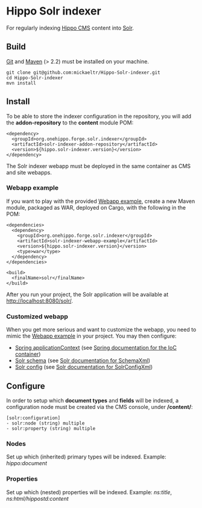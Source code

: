 # Hippo Solr indexer

For regularly indexing [Hippo CMS](http://www.onehippo.com/en/products/cms) content into [Solr](http://lucene.apache.org/solr/).

## Build

[Git](http://git-scm.com/) and [Maven](http://maven.apache.org/) (> 2.2) must be installed on your machine.

    git clone git@github.com:mickaeltr/Hippo-Solr-indexer.git
    cd Hippo-Solr-indexer
    mvn install

## Install

To be able to store the indexer configuration in the repository, you will add the **addon-repository** to the **content** module POM:

    <dependency>
      <groupId>org.onehippo.forge.solr.indexer</groupId>
      <artifactId>solr-indexer-addon-repository</artifactId>
      <version>${hippo.solr-indexer.version}</version>
    </dependency>

The Solr indexer webapp must be deployed in the same container as CMS and site webapps.

### Webapp example

If you want to play with the provided [Webapp example](https://github.com/mickaeltr/Hippo-Solr-indexer/tree/master/webapp-example), create a new Maven module, packaged as WAR, deployed on Cargo, with the following in the POM:

    <dependencies>
      <dependency>
        <groupId>org.onehippo.forge.solr.indexer</groupId>
        <artifactId>solr-indexer-webapp-example</artifactId>
        <version>${hippo.solr-indexer.version}</version>
        <type>war</type>
      </dependency>
    </dependencies>

    <build>
      <finalName>solr</finalName>
    </build>

After you run your project, the Solr application will be available at <http://localhost:8080/solr/>.

### Customized webapp

When you get more serious and want to customize the webapp, you need to mimic the [Webapp example](https://github.com/mickaeltr/Hippo-Solr-indexer/tree/master/webapp-example) in your project. You may then configure:

 * [Spring applicationContext](https://github.com/mickaeltr/Hippo-Solr-indexer/blob/master/webapp-example/src/main/webapp/WEB-INF/applicationContext.xml) (see [Spring documentation for the IoC container](http://static.springsource.org/spring/docs/3.0.x/spring-framework-reference/html/beans.html))
 * [Solr schema]() (see [Solr documentation for SchemaXml](http://wiki.apache.org/solr/SchemaXml))
 * [Solr config](https://github.com/mickaeltr/Hippo-Solr-indexer/blob/master/webapp-example/src/main/webapp/WEB-INF/solr/conf/solrconfig.xml) (see [Solr documentation for SolrConfigXml](http://wiki.apache.org/solr/SolrConfigXml))

## Configure

In order to setup which **document types** and **fields** will be indexed, a configuration node must be created via the CMS console, under **/content/**:

    [solr:configuration]
    - solr:node (string) multiple
    - solr:property (string) multiple

### Nodes

Set up which (inherited) primary types will be indexed.
Example: *hippo:document*

### Properties

Set up which (nested) properties will be indexed.
Example: *ns:title*, *ns:html/hippostd:content*